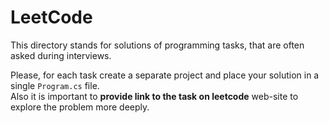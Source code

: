 # LeetCode
This directory stands for solutions of programming tasks, that are often asked during interviews.

Please, for each task create a separate project and place your solution in a single `Program.cs` file.   
Also it is important to **provide link to the task on leetcode** web-site to explore the problem more deeply.
